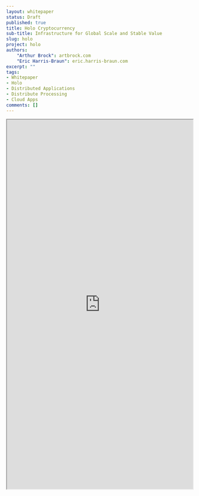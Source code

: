 ```yaml
---
layout: whitepaper
status: Draft
published: true
title: Holo Cryptocurrency
sub-title: Infrastructure for Global Scale and Stable Value
slug: holo
project: holo
authors:
    "Arthur Brock": artbrock.com
    "Eric Harris-Braun": eric.harris-braun.com
excerpt: ""
tags:
- Whitepaper
- Holo
- Distributed Applications
- Distribute Processing
- Cloud Apps
comments: []
---
```

<iframe src="https://files.holo.host/2017/11/Holo-Currency-White-Paper_2017-11-28.pdf" width="100%" height="1000px"></iframe>
